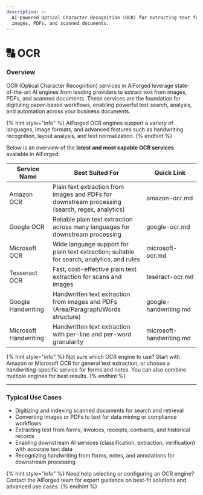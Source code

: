```yaml
---
description: >-
  AI-powered Optical Character Recognition (OCR) for extracting text from
  images, PDFs, and scanned documents.
---
```


# 🔠 OCR

### Overview

OCR (Optical Character Recognition) services in AIForged leverage state-of-the-art AI engines from leading providers to extract text from images, PDFs, and scanned documents. These services are the foundation for digitizing paper-based workflows, enabling powerful text search, analysis, and automation across your business documents.

{% hint style="info" %}
AIForged OCR engines support a variety of languages, image formats, and advanced features such as handwriting recognition, layout analysis, and text normalization.
{% endhint %}

Below is an overview of the **latest and most capable OCR services** available in AIForged.

| Service Name          | Best Suited For                                                                                 | Quick Link               |
| --------------------- | ----------------------------------------------------------------------------------------------- | ------------------------ |
| Amazon OCR            | Plain text extraction from images and PDFs for downstream processing (search, regex, analytics) | amazon-ocr.md            |
| Google OCR            | Reliable plain text extraction across many languages for downstream processing                  | google-ocr.md            |
| Microsoft OCR         | Wide language support for plain text extraction; suitable for search, analytics, and rules      | microsoft-ocr.md         |
| Tesseract OCR         | Fast, cost-effective plain text extraction for scans and images                                 | teseract-ocr.md          |
| Google Handwriting    | Handwritten text extraction from images and PDFs (Area/Paragraph/Words structure)               | google-handwriting.md    |
| Microsoft Handwriting | Handwritten text extraction with per-line and per-word granularity                              | microsoft-handwriting.md |

{% hint style="info" %}
Not sure which OCR engine to use? Start with Amazon or Microsoft OCR for general text extraction, or choose a handwriting-specific service for forms and notes. You can also combine multiple engines for best results.
{% endhint %}

***

### Typical Use Cases

* Digitizing and indexing scanned documents for search and retrieval
* Converting images or PDFs to text for data mining or compliance workflows
* Extracting text from forms, invoices, receipts, contracts, and historical records
* Enabling downstream AI services (classification, extraction, verification) with accurate text data
* Recognizing handwriting from forms, notes, and annotations for downstream processing

{% hint style="info" %}
Need help selecting or configuring an OCR engine? Contact the AIForged team for expert guidance on best-fit solutions and advanced use cases.
{% endhint %}
